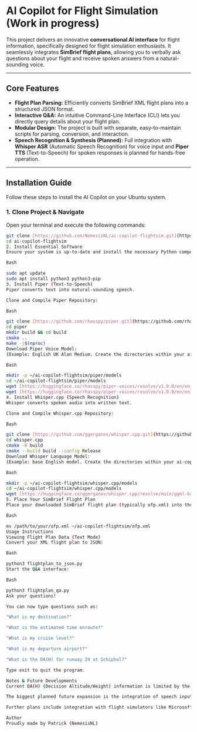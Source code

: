 # AI Copilot for Flight Simulation (Work in progress)

This project delivers an innovative **conversational AI interface** for flight information, specifically designed for flight simulation enthusiasts. It seamlessly integrates **SimBrief flight plans**, allowing you to verbally ask questions about your flight and receive spoken answers from a natural-sounding voice.

---

## Core Features

* **Flight Plan Parsing:** Efficiently converts SimBrief XML flight plans into a structured JSON format.
* **Interactive Q&A:** An intuitive Command-Line Interface (CLI) lets you directly query details about your flight plan.
* **Modular Design:** The project is built with separate, easy-to-maintain scripts for parsing, conversion, and interaction.
* **Speech Recognition & Synthesis (Planned):** Full integration with **Whisper ASR** (Automatic Speech Recognition) for voice input and **Piper TTS** (Text-to-Speech) for spoken responses is planned for hands-free operation.

---

## Installation Guide

Follow these steps to install the AI Copilot on your Ubuntu system.

### 1. Clone Project & Navigate

Open your terminal and execute the following commands:

```bash
git clone [https://github.com/NemesisNL/ai-copilot-flightsim.git](https://github.com/NemesisNL/ai-copilot-flightsim.git)
cd ai-copilot-flightsim
2. Install Essential Software
Ensure your system is up-to-date and install the necessary Python components:

Bash

sudo apt update
sudo apt install python3 python3-pip
3. Install Piper (Text-to-Speech)
Piper converts text into natural-sounding speech.

Clone and Compile Piper Repository:

Bash

git clone [https://github.com/rhasspy/piper.git](https://github.com/rhasspy/piper.git)
cd piper
mkdir build && cd build
cmake ..
make -j$(nproc)
Download Piper Voice Model:
(Example: English UK Alan Medium. Create the directories within your ai-copilot-flightsim directory for better organization).

Bash

mkdir -p ~/ai-copilot-flightsim/piper/models
cd ~/ai-copilot-flightsim/piper/models
wget [https://huggingface.co/rhasspy/piper-voices/resolve/v1.0.0/en/en_GB/alan/medium/en_GB-alan-medium.onnx](https://huggingface.co/rhasspy/piper-voices/resolve/v1.0.0/en/en_GB/alan/medium/en_GB-alan-medium.onnx)
wget [https://huggingface.co/rhasspy/piper-voices/resolve/v1.0.0/en/en_GB/alan/medium/en_GB-alan-medium.onnx.json](https://huggingface.co/rhasspy/piper-voices/resolve/v1.0.0/en/en_GB/alan/medium/en_GB-alan-medium.onnx.json)
4. Install Whisper.cpp (Speech Recognition)
Whisper converts spoken audio into written text.

Clone and Compile Whisper.cpp Repository:

Bash

git clone [https://github.com/ggerganov/whisper.cpp.git](https://github.com/ggerganov/whisper.cpp.git)
cd whisper.cpp
cmake -B build
cmake --build build --config Release
Download Whisper Language Model:
(Example: base English model. Create the directories within your ai-copilot-flightsim directory for better organization).

Bash

mkdir -p ~/ai-copilot-flightsim/whisper.cpp/models
cd ~/ai-copilot-flightsim/whisper.cpp/models
wget [https://huggingface.co/ggerganov/whisper.cpp/resolve/main/ggml-base.en.bin](https://huggingface.co/ggerganov/whisper.cpp/resolve/main/ggml-base.en.bin)
5. Place Your SimBrief Flight Plan
Place your downloaded SimBrief flight plan (typically ofp.xml) into the main project directory:

Bash

mv /path/to/your/ofp.xml ~/ai-copilot-flightsim/ofp.xml
Usage Instructions
Viewing Flight Plan Data (Text Mode)
Convert your XML flight plan to JSON:

Bash

python3 flightplan_to_json.py
Start the Q&A interface:

Bash

python3 flightplan_qa.py
Ask your questions!

You can now type questions such as:

"What is my destination?"

"What is the estimated time enroute?"

"What is my cruise level?"

"What is my departure airport?"

"What is the DA(H) for runway 24 at Schiphol?"

Type exit to quit the program.

Notes & Future Developments
Current DA(H) (Decision Altitude/Height) information is limited by the data available in the SimBrief XML format.

The biggest planned future expansion is the integration of speech input and output using Whisper and Piper, enabling a fully hands-free experience. This also includes hotword detection ("Hey Copilot!").

Further plans include integration with flight simulators like Microsoft Flight Simulator (via API or local file system) and automatic updates of SimBrief/Navigraph data.

Author
Proudly made by Patrick (NemesisNL)
